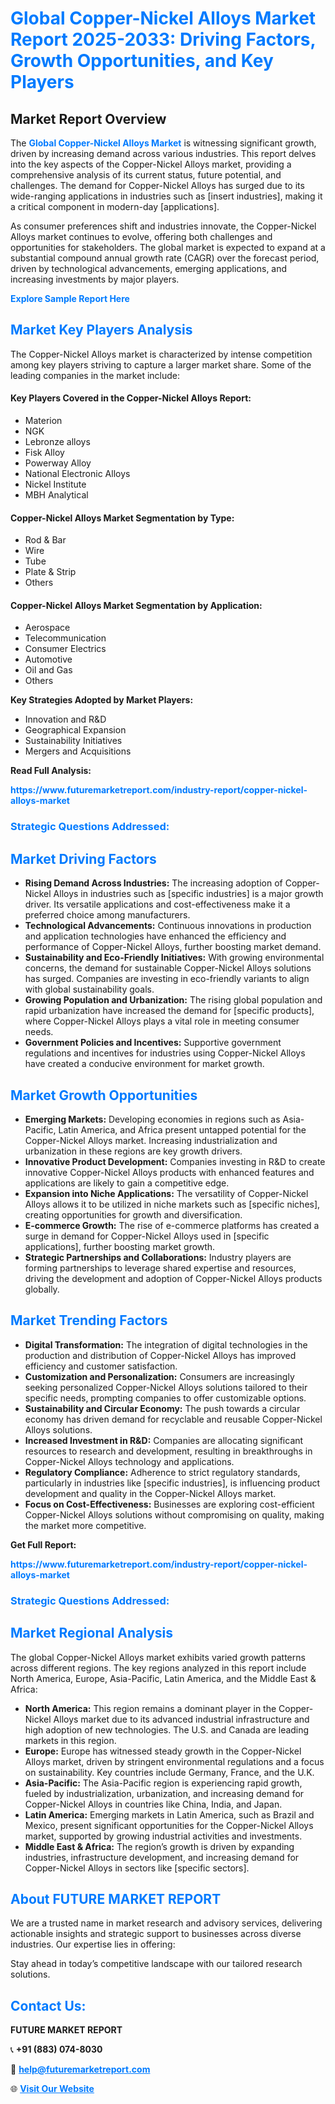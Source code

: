 <h1 style="color: #007BFF;">Global Copper-Nickel Alloys Market Report 2025-2033: Driving Factors, Growth Opportunities, and Key Players</h1>

<section id="overview">
<h2>Market Report Overview</h2>
<p>The <a href="https://www.futuremarketreport.com/industry-report/copper-nickel-alloys-market" style="color: #007BFF; text-decoration: none;"><strong>Global Copper-Nickel Alloys Market</strong></a> is witnessing significant growth, driven by increasing demand across various industries. This report delves into the key aspects of the Copper-Nickel Alloys market, providing a comprehensive analysis of its current status, future potential, and challenges. The demand for Copper-Nickel Alloys has surged due to its wide-ranging applications in industries such as [insert industries], making it a critical component in modern-day [applications].</p>
<p>As consumer preferences shift and industries innovate, the Copper-Nickel Alloys market continues to evolve, offering both challenges and opportunities for stakeholders. The global market is expected to expand at a substantial compound annual growth rate (CAGR) over the forecast period, driven by technological advancements, emerging applications, and increasing investments by major players.</p>
</section>

<section id="overview">
<p><a href="https://www.futuremarketreport.com/request-sample/reportId=60963" style="color: #007BFF; text-decoration: none;"><strong>Explore Sample Report Here</strong></a></p>
</section>

<section id="key-players">
<h2 style="color: #007BFF;">Market Key Players Analysis</h2>
<p>The Copper-Nickel Alloys market is characterized by intense competition among key players striving to capture a larger market share. Some of the leading companies in the market include:</p>
<h4>Key Players Covered in the Copper-Nickel Alloys Report:</h4>
<ul><li>Materion</li><li>NGK</li><li>Lebronze alloys</li><li>Fisk Alloy</li><li>Powerway Alloy</li><li>National Electronic Alloys</li><li>Nickel Institute</li><li>MBH Analytical</li></ul>
<h4>Copper-Nickel Alloys Market Segmentation by Type:</h4>
<ul><li>Rod &amp; Bar</li><li>Wire</li><li>Tube</li><li>Plate &amp; Strip</li><li>Others</li></ul>

<h4>Copper-Nickel Alloys Market Segmentation by Application:</h4>
<ul><li>Aerospace</li><li>Telecommunication</li><li>Consumer Electrics</li><li>Automotive</li><li>Oil and Gas</li><li>Others</li></ul>
<p><strong>Key Strategies Adopted by Market Players:</strong></p>
<ul>
<li>Innovation and R&D</li>
<li>Geographical Expansion</li>
<li>Sustainability Initiatives</li>
<li>Mergers and Acquisitions</li>
</ul>
</section>

<section>
<p><strong>Read Full Analysis: </strong></p><a href="https://www.futuremarketreport.com/industry-report/copper-nickel-alloys-market" style="color: #007BFF; text-decoration: none;"><strong>https://www.futuremarketreport.com/industry-report/copper-nickel-alloys-market</strong></a>
<h3 style="color: #007BFF;">Strategic Questions Addressed:</h3>
</section>

<section id="driving-factors">
<h2 style="color: #007BFF;">Market Driving Factors</h2>
<ul>
<li><strong>Rising Demand Across Industries:</strong> The increasing adoption of Copper-Nickel Alloys in industries such as [specific industries] is a major growth driver. Its versatile applications and cost-effectiveness make it a preferred choice among manufacturers.</li>
<li><strong>Technological Advancements:</strong> Continuous innovations in production and application technologies have enhanced the efficiency and performance of Copper-Nickel Alloys, further boosting market demand.</li>
<li><strong>Sustainability and Eco-Friendly Initiatives:</strong> With growing environmental concerns, the demand for sustainable Copper-Nickel Alloys solutions has surged. Companies are investing in eco-friendly variants to align with global sustainability goals.</li>
<li><strong>Growing Population and Urbanization:</strong> The rising global population and rapid urbanization have increased the demand for [specific products], where Copper-Nickel Alloys plays a vital role in meeting consumer needs.</li>
<li><strong>Government Policies and Incentives:</strong> Supportive government regulations and incentives for industries using Copper-Nickel Alloys have created a conducive environment for market growth.</li>
</ul>
</section>

<section id="growth-opportunities">
<h2 style="color: #007BFF;">Market Growth Opportunities</h2>
<ul>
<li><strong>Emerging Markets:</strong> Developing economies in regions such as Asia-Pacific, Latin America, and Africa present untapped potential for the Copper-Nickel Alloys market. Increasing industrialization and urbanization in these regions are key growth drivers.</li>
<li><strong>Innovative Product Development:</strong> Companies investing in R&D to create innovative Copper-Nickel Alloys products with enhanced features and applications are likely to gain a competitive edge.</li>
<li><strong>Expansion into Niche Applications:</strong> The versatility of Copper-Nickel Alloys allows it to be utilized in niche markets such as [specific niches], creating opportunities for growth and diversification.</li>
<li><strong>E-commerce Growth:</strong> The rise of e-commerce platforms has created a surge in demand for Copper-Nickel Alloys used in [specific applications], further boosting market growth.</li>
<li><strong>Strategic Partnerships and Collaborations:</strong> Industry players are forming partnerships to leverage shared expertise and resources, driving the development and adoption of Copper-Nickel Alloys products globally.</li>
</ul>
</section>

<section id="trending-factors">
<h2 style="color: #007BFF;">Market Trending Factors</h2>
<ul>
<li><strong>Digital Transformation:</strong> The integration of digital technologies in the production and distribution of Copper-Nickel Alloys has improved efficiency and customer satisfaction.</li>
<li><strong>Customization and Personalization:</strong> Consumers are increasingly seeking personalized Copper-Nickel Alloys solutions tailored to their specific needs, prompting companies to offer customizable options.</li>
<li><strong>Sustainability and Circular Economy:</strong> The push towards a circular economy has driven demand for recyclable and reusable Copper-Nickel Alloys solutions.</li>
<li><strong>Increased Investment in R&D:</strong> Companies are allocating significant resources to research and development, resulting in breakthroughs in Copper-Nickel Alloys technology and applications.</li>
<li><strong>Regulatory Compliance:</strong> Adherence to strict regulatory standards, particularly in industries like [specific industries], is influencing product development and quality in the Copper-Nickel Alloys market.</li>
<li><strong>Focus on Cost-Effectiveness:</strong> Businesses are exploring cost-efficient Copper-Nickel Alloys solutions without compromising on quality, making the market more competitive.</li>
</ul>
</section>

<section>
<p><strong>Get Full Report: </strong></p><a href="https://www.futuremarketreport.com/industry-report/copper-nickel-alloys-market" style="color: #007BFF; text-decoration: none;"><strong>https://www.futuremarketreport.com/industry-report/copper-nickel-alloys-market</strong></a>
<h3 style="color: #007BFF;">Strategic Questions Addressed:</h3>
</section>


<section id="regional-analysis">
<h2 style="color: #007BFF;">Market Regional Analysis</h2>
<p>The global Copper-Nickel Alloys market exhibits varied growth patterns across different regions. The key regions analyzed in this report include North America, Europe, Asia-Pacific, Latin America, and the Middle East & Africa:</p>
<ul>
<li><strong>North America:</strong> This region remains a dominant player in the Copper-Nickel Alloys market due to its advanced industrial infrastructure and high adoption of new technologies. The U.S. and Canada are leading markets in this region.</li>
<li><strong>Europe:</strong> Europe has witnessed steady growth in the Copper-Nickel Alloys market, driven by stringent environmental regulations and a focus on sustainability. Key countries include Germany, France, and the U.K.</li>
<li><strong>Asia-Pacific:</strong> The Asia-Pacific region is experiencing rapid growth, fueled by industrialization, urbanization, and increasing demand for Copper-Nickel Alloys in countries like China, India, and Japan.</li>
<li><strong>Latin America:</strong> Emerging markets in Latin America, such as Brazil and Mexico, present significant opportunities for the Copper-Nickel Alloys market, supported by growing industrial activities and investments.</li>
<li><strong>Middle East & Africa:</strong> The region’s growth is driven by expanding industries, infrastructure development, and increasing demand for Copper-Nickel Alloys in sectors like [specific sectors].</li>
</ul>
</section>

<footer>
<h2 style="color: #007BFF;">About FUTURE MARKET REPORT</h2>
<p>We are a trusted name in market research and advisory services, delivering actionable insights and strategic support to businesses across diverse industries. Our expertise lies in offering:</p>

<p>Stay ahead in today’s competitive landscape with our tailored research solutions.</p>

<h2 style="color: #007BFF;">Contact Us:</h2>
<p><strong>FUTURE MARKET REPORT</strong></p>
<p>📞 <strong>+91 (883) 074-8030</strong></p>
<p>📧 <strong><a href="mailto:help@futuremarketreport.com" style="color: #007BFF;">help@futuremarketreport.com</a></strong></p>
<p>🌐 <strong><a href="https://www.futuremarketreport.com/" style="color: #007BFF;">Visit Our Website</a></strong></p>
</footer>